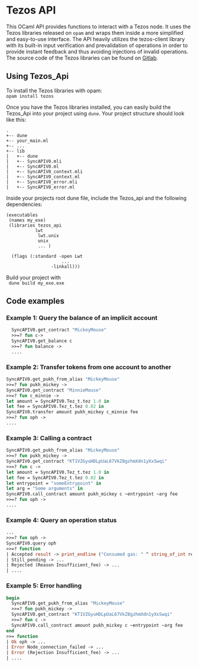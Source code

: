 # Tezos API

This OCaml API provides functions to interact with a Tezos node. It uses the Tezos libraries released on ```opam``` and
wraps them inside a more simplified and easy-to-use interface. The API heavily utilizes the tezos-client library with
its built-in input verification and prevalidation of operations in order to provide instant feedback and thus avoiding injections
of invalid operations.  
The source code of the Tezos libraries can be found on [Gitlab](https://gitlab.com/tezos/tezos/).
## Using Tezos_Api
To install the Tezos libraries with opam:  
```opam install tezos```

Once you have the Tezos libraries installed, you can easily build the Tezos_Api into your project using ```dune```. Your project structure should look like this:

```
.  
+-- dune  
+-- your_main.ml
+-- ...
+-- lib
|   +-- dune
|   +-- SyncAPIV0.mli
|   +-- SyncAPIV0.ml
|   +-- SyncAPIV0_context.mli
|   +-- SyncAPIV0_context.ml
|   +-- SyncAPIV0_error.mli
|   +-- SyncAPIV0_error.ml
```

Inside your projects root dune file, include the Tezos_api and the following dependencies:
```
(executables
 (names my_exe)
 (libraries tezos_api
 	       lwt
	        lwt.unix
	        unix
            ... )

  (flags (:standard -open Lwt
                     ...
  	 	         -linkall)))
```

Build your project with  
``` dune build my_exe.exe```

## Code examples
### Example 1: Query the balance of an implicit account
```ocaml
  SyncAPIV0.get_contract "MickeyMouse"
  >>=? fun c->
  SyncAPIV0.get_balance c
  >>=? fun balance ->
  ....
```

### Example 2: Transfer tokens from one account to another
```ocaml
SyncAPIV0.get_pukh_from_alias "MickeyMouse"
>>=? fun pukh_mickey ->
SyncAPIV0.get_contract "MinnieMouse"
>>=? fun c_minnie ->
let amount = SyncAPIV0.Tez_t.tez 1.0 in
let fee = SyncAPIV0.Tez_t.tez 0.02 in
SyncAPIV0.transfer amount pukh_mickey c_minnie fee
>>=? fun oph ->
....
```

### Example 3: Calling a contract
```ocaml
SyncAPIV0.get_pukh_from_alias "MickeyMouse"
>>=? fun pukh_mickey ->
SyncAPIV0.get_contract "KT1VZGyuHDLpUaL67VkZ8gzhmXdn1yXxSwqi"
>>=? fun c ->
let amount = SyncAPIV0.Tez_t.tez 1.0 in
let fee = SyncAPIV0.Tez_t.tez 0.02 in
let entrypoint = "someEntrypoint" in
let arg = "Some arguments" in
SyncAPIV0.call_contract amount pukh_mickey c ~entrypoint ~arg fee
>>=? fun oph ->
....
```

### Example 4: Query an operation status
```ocaml
...
>>=? fun oph ->
SyncAPIV0.query oph
>>=? function
| Accepted result -> print_endline ("Consumed gas: " ^ string_of_int res.consumed_gas) ; ...
| Still_pending -> ...
| Rejected (Reason Insufficient_fee) -> ...
| ....
```

### Example 5: Error handling
```ocaml
begin
  SyncAPIV0.get_pukh_from_alias "MickeyMouse"
  >>=? fun pukh_mickey ->
  SyncAPIV0.get_contract "KT1VZGyuHDLpUaL67VkZ8gzhmXdn1yXxSwqi"
  >>=? fun c ->
  SyncAPIV0.call_contract amount pukh_mickey c ~entrypoint ~arg fee
end
>>= function
| Ok oph -> ...
| Error Node_connection_failed -> ...
| Error (Rejection Insufficient_fee) -> ...
| ....
```

